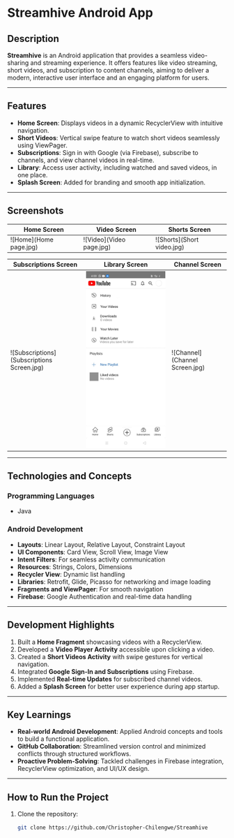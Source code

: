 # Streamhive Android App  

## Description  
**Streamhive** is an Android application that provides a seamless video-sharing and streaming experience. It offers features like video streaming, short videos, and subscription to content channels, aiming to deliver a modern, interactive user interface and an engaging platform for users.  

---

## Features  
- **Home Screen**: Displays videos in a dynamic RecyclerView with intuitive navigation.  
- **Short Videos**: Vertical swipe feature to watch short videos seamlessly using ViewPager.  
- **Subscriptions**: Sign in with Google (via Firebase), subscribe to channels, and view channel videos in real-time.  
- **Library**: Access user activity, including watched and saved videos, in one place.  
- **Splash Screen**: Added for branding and smooth app initialization.  

---

## Screenshots  

| Home Screen | Video Screen | Shorts Screen |  
|-------------|--------------|---------------|  
| ![Home](Home page.jpg) | ![Video](Video page.jpg) | ![Shorts](Short video.jpg) |  

| Subscriptions Screen | Library Screen | Channel Screen |  
|-----------------------|----------------|----------------|  
| ![Subscriptions](Subscriptions Screen.jpg) | ![Library](Librabary.jpg) | ![Channel](Channel Screen.jpg) |  

---

## Technologies and Concepts  

### **Programming Languages**  
- Java  

### **Android Development**  
- **Layouts**: Linear Layout, Relative Layout, Constraint Layout  
- **UI Components**: Card View, Scroll View, Image View  
- **Intent Filters**: For seamless activity communication  
- **Resources**: Strings, Colors, Dimensions  
- **Recycler View**: Dynamic list handling  
- **Libraries**: Retrofit, Glide, Picasso for networking and image loading  
- **Fragments and ViewPager**: For smooth navigation  
- **Firebase**: Google Authentication and real-time data handling  

---

## Development Highlights  
1. Built a **Home Fragment** showcasing videos with a RecyclerView.  
2. Developed a **Video Player Activity** accessible upon clicking a video.  
3. Created a **Short Videos Activity** with swipe gestures for vertical navigation.  
4. Integrated **Google Sign-In and Subscriptions** using Firebase.  
5. Implemented **Real-time Updates** for subscribed channel videos.  
6. Added a **Splash Screen** for better user experience during app startup.  

---

## Key Learnings  
- **Real-world Android Development**: Applied Android concepts and tools to build a functional application.  
- **GitHub Collaboration**: Streamlined version control and minimized conflicts through structured workflows.  
- **Proactive Problem-Solving**: Tackled challenges in Firebase integration, RecyclerView optimization, and UI/UX design.  

---

## How to Run the Project  
1. Clone the repository:  
   ```bash  
   git clone https://github.com/Christopher-Chilengwe/Streamhive
